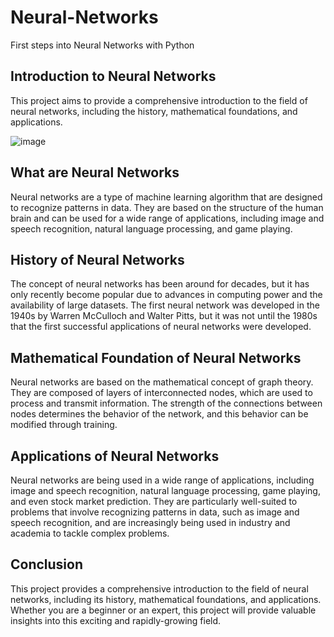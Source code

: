 # Neural-Networks
First steps into Neural Networks with Python

## Introduction to Neural Networks
This project aims to provide a comprehensive introduction to the field of neural networks, including the history, mathematical foundations, and applications.

![image](https://user-images.githubusercontent.com/63818570/216483163-1299ec95-3e18-4d2a-a0d3-d8faf82d7ae2.png)

## What are Neural Networks
Neural networks are a type of machine learning algorithm that are designed to recognize patterns in data. They are based on the structure of the human brain and can be used for a wide range of applications, including image and speech recognition, natural language processing, and game playing.

## History of Neural Networks
The concept of neural networks has been around for decades, but it has only recently become popular due to advances in computing power and the availability of large datasets. The first neural network was developed in the 1940s by Warren McCulloch and Walter Pitts, but it was not until the 1980s that the first successful applications of neural networks were developed.

## Mathematical Foundation of Neural Networks
Neural networks are based on the mathematical concept of graph theory. They are composed of layers of interconnected nodes, which are used to process and transmit information. The strength of the connections between nodes determines the behavior of the network, and this behavior can be modified through training.

## Applications of Neural Networks
Neural networks are being used in a wide range of applications, including image and speech recognition, natural language processing, game playing, and even stock market prediction. They are particularly well-suited to problems that involve recognizing patterns in data, such as image and speech recognition, and are increasingly being used in industry and academia to tackle complex problems.

## Conclusion
This project provides a comprehensive introduction to the field of neural networks, including its history, mathematical foundations, and applications. Whether you are a beginner or an expert, this project will provide valuable insights into this exciting and rapidly-growing field.
